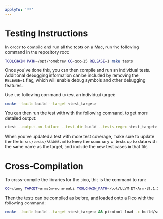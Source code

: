 ```yaml
---
applyTo: '**'
---
```


# Testing Instructions

In order to compile and run all the tests on a Mac, run the following command in the repository root:

```bash
TOOLCHAIN_PATH=/opt/homebrew CC=gcc-15 RELEASE=1 make tests
```

Once you've done this, you can then compile and run an individual tests.
Additional debugging information can be included by removing the `RELEASE=1` flag,
which will enable debug symbols and other debugging features. 

Use the following command to test an individual target:

```bash
cmake --build build --target <test_target>
```

You can then run the test with with the following command, to get more detailed output:

```bash
ctest --output-on-failure --test-dir build --tests-regex <test_target>
```

When you've updated a test with more test coverage, make sure to update the file in `src/tests/README.md`
to keep the summary of tests up to date with the same name as the target, and include the new test 
cases in that file.

# Cross-Compilation

To cross-compile the libraries for the pico, this is the command to run:

```bash
CC=clang TARGET=armv6m-none-eabi TOOLCHAIN_PATH=/opt/LLVM-ET-Arm-19.1.5-Darwin-universal make
```

Then the tests can be compiled as before, and loaded onto a Pico with the following command:

```bash
cmake --build build --target <test_target> && picotool load -x build/src/tests/<test_target>/<test_target>.uf2
```
